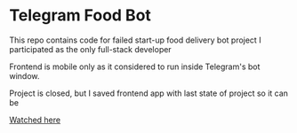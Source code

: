 # Telegram Food Bot

This repo contains code for failed start-up food delivery bot project
I participated as the only full-stack developer 

Frontend is mobile only as it considered to run inside Telegram's bot window.

Project is closed, but I saved frontend app with last state of project so it can be

[Watched here]([https://t.me/pixpax_bot](https://tg-food-delivery-bot.web.app/))

